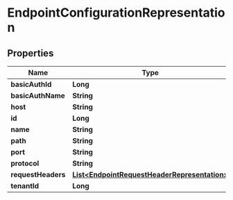 # EndpointConfigurationRepresentation

## Properties
Name | Type | Description | Notes
------------ | ------------- | ------------- | -------------
**basicAuthId** | **Long** |  |  [optional]
**basicAuthName** | **String** |  |  [optional]
**host** | **String** |  |  [optional]
**id** | **Long** |  |  [optional]
**name** | **String** |  |  [optional]
**path** | **String** |  |  [optional]
**port** | **String** |  |  [optional]
**protocol** | **String** |  |  [optional]
**requestHeaders** | [**List&lt;EndpointRequestHeaderRepresentation&gt;**](EndpointRequestHeaderRepresentation.md) |  |  [optional]
**tenantId** | **Long** |  |  [optional]
